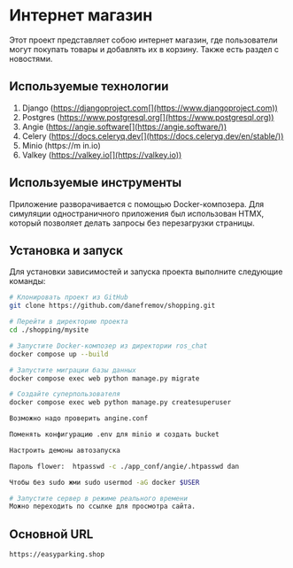 # Интернет магазин

Этот проект представляет собою интернет магазин, где пользователи могут покупать товары и добавлять их в корзину.
Также есть раздел с новостями. 



## Используемые технологии
1. Django (https://djangoproject.com[](https://www.djangoproject.com))
2. Postgres (https://www.postgresql.org[](https://www.postgresql.org))
3. Angie (https://angie.software[](https://angie.software/))
4. Celery (https://docs.celeryq.dev[](https://docs.celeryq.dev/en/stable/))
5. Minio (https://m in.io[](https://min.io))
6. Valkey (https://valkey.io[](https://valkey.io))

## Используемые инструменты
Приложение разворачивается с помощью Docker-композера.
Для симуляции одностраничного приложения был использован HTMX, который позволяет делать запросы без перезагрузки страницы.

## Установка и запуск
Для установки зависимостей и запуска проекта выполните следующие команды:

```sh
# Клонировать проект из GitHub
git clone https://github.com/danefremov/shopping.git

# Перейти в директорию проекта
cd ./shopping/mysite

# Запустите Docker-композер из директории ros_chat
docker compose up --build

# Запустите миграции базы данных
docker compose exec web python manage.py migrate

# Создайте суперпользователя
docker compose exec web python manage.py createsuperuser

Возможно надо проверить angine.conf

Поменять конфигурацию .env для minio и создать bucket

Настроить демоны автозапуска 

Пароль flower:  htpasswd -c ./app_conf/angie/.htpasswd dan

Чтобы без sudo жми sudo usermod -aG docker $USER

# Запустите сервер в режиме реального времени
Можно переходить по ссылке для просмотра сайта.
```


## Основной URL
`https://easyparking.shop`
